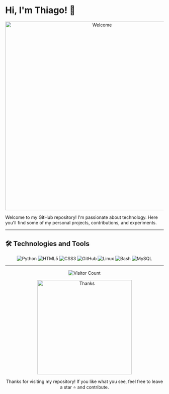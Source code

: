 # Hi, I'm Thiago! 👋

<p align="center">
  <img src="https://media.giphy.com/media/3o7aD2saalBwwftBIY/giphy.gif" alt="Welcome" width="600"/>
</p>

Welcome to my GitHub repository! I'm passionate about technology. Here you'll find some of my personal projects, contributions, and experiments.

---

## 🛠️ Technologies and Tools

<p align="center">
  <img src="https://img.shields.io/badge/Python-3776AB?style=for-the-badge&logo=python&logoColor=white" alt="Python" />
  <img src="https://img.shields.io/badge/HTML5-E34F26?style=for-the-badge&logo=html5&logoColor=white" alt="HTML5" />
  <img src="https://img.shields.io/badge/CSS3-1572B6?style=for-the-badge&logo=css3&logoColor=white" alt="CSS3" />
  <img src="https://img.shields.io/badge/GitHub-181717?style=for-the-badge&logo=github&logoColor=white" alt="GitHub" />
  <img src="https://img.shields.io/badge/Linux-FCC624?style=for-the-badge&logo=linux&logoColor=black" alt="Linux" />
  <img src="https://img.shields.io/badge/Bash-4EAA25?style=for-the-badge&logo=gnu-bash&logoColor=white" alt="Bash" />
  <img src="https://img.shields.io/badge/MySQL-4479A1?style=for-the-badge&logo=mysql&logoColor=white" alt="MySQL" />
</p>

---

<p align="center">
  <img src="https://visitor-badge.glitch.me/badge?page_id=your-github-username.your-repository" alt="Visitor Count" />
</p>

<p align="center">
  <img src="https://media.giphy.com/media/xUPGcguWZHRC2HyBRS/giphy.gif" alt="Thanks" width="300"/>
</p>

<p align="center">
  Thanks for visiting my repository! If you like what you see, feel free to leave a star ⭐ and contribute.
</p>
